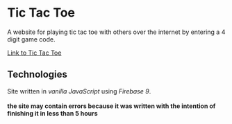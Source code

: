 # Tic Tac Toe
A website for playing tic tac toe with others over the internet by entering a 4 digit game code.

[Link to Tic Tac Toe](https://webtochange.github.io/tictactoe/index.html)

## Technologies
Site written in *vanilla JavaScript* using *Firebase 9*. <br><br>
**the site may contain errors because it was written with the intention of finishing it in less than 5 hours**
